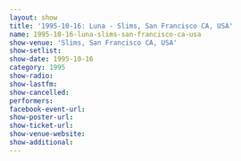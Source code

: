 ```yaml
---
layout: show
title: '1995-10-16: Luna - Slims, San Francisco CA, USA'
name: 1995-10-16-luna-slims-san-francisco-ca-usa
show-venue: 'Slims, San Francisco CA, USA'
show-setlist: 
show-date: 1995-10-16
category: 1995
show-radio: 
show-lastfm: 
show-cancelled: 
performers: 
facebook-event-url: 
show-poster-url: 
show-ticket-url: 
show-venue-website: 
show-additional: 
---
```


